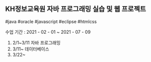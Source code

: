 ## KH정보교육원 자바 프로그래밍 실습 및 웹 프로젝트 

  
#java #oracle #javascript #eclipse #htmlcss 


  수업 기간 : 2021 - 02 - 01 ~ 2021 - 07 - 09

1. 2/1~3/11 자바 프로그래밍
2. 3/11~ 데이터베이스
3. 3/22~ 

